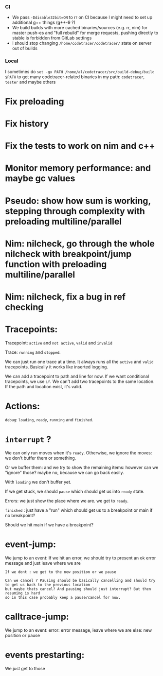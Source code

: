 
### CI

* We pass `-Ddisable32bit=ON` to rr on CI because I might need to set up additional g++ things (g++-9 ?)
* We build builds with more cached binaries/sources (e.g. rr, nim) for master push-es and "full rebuild" for merge requests, pushing directly to stable is forbidden from GitLab settings
* I should stop changing `/home/codetracer/codetracer/` state on server out of builds

### Local

I sometimes do 
`set -gx PATH /home/al/codetracer/src/build-debug/build $PATH`
to get many codetracer-related binaries in my path: `codetracer`, `tester` and maybe others

# Fix preloading

# Fix history

# Fix the tests to work on nim and c++

# Monitor memory performance: and maybe gc values

# Pseudo: show how sum is working, stepping through complexity with preloading multiline/parallel

# Nim: nilcheck, go through the whole nilcheck with breakpoint/jump function with preloading multiline/parallel

# Nim: nilcheck, fix a bug in ref checking

# Tracepoints:
  Tracepoint: `active` and `not active`, `valid` and `invalid`
  
  Trace: `running` and `stopped`.

  We can just run one trace at a time.
  It always runs all the `active` and `valid` tracepoints.
  Basically it works like inserted logging.

  We can add a tracepoint to path and line for now.
  If we want conditional tracepoints, we use `if`.
  We can't add two tracepoints to the same location.
  If the path and location exist, it's valid.


# Actions:
  `debug`: `loading`, `ready`, `running` and `finished`.

  # `interrupt` ?

  We can only run moves when it's `ready`. Otherwise, we ignore the moves: we don't buffer them
  or something.

  Or we buffer them: and we try to show the remaining items: however can we "ignore" those? maybe no, because we can go back easily.

  With `loading` we don't buffer yet.

  If we get stuck, we should `pause` which should get us into `ready` state.

  Errors: we just show the place where we are. we get to `ready`.

  `finished` : just have a "run" which should get us to a breakpoint or main if no breakpoint?

  Should we hit main if we have a breakpoint?

# event-jump:
  We jump to an event:
    If we hit an error, we should try to present an ok error message and just leave where we are
  
    If we dont : we get to the new position or we pause

    Can we cancel ? Pausing should be basically cancelling and should try to get us back to the previous location
    but maybe thats cancel? And pausing should just interrupt? But then resuming is hard
    so in this case probably keep a pause/cancel for now.

# calltrace-jump:
  We jump to an event:
    error: error message, leave where we are
    else: new position or pause

# events prestarting:
  We just get to those







